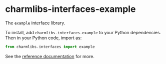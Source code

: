 # charmlibs-interfaces-example

The `example` interface library.

To install, add `charmlibs-interfaces-example` to your Python dependencies. Then in your Python code, import as:

```py
from charmlibs.interfaces import example
```

See the [reference documentation](https://documentation.ubuntu.com/charmlibs/reference/charmlibs/interfaces/example) for more.
